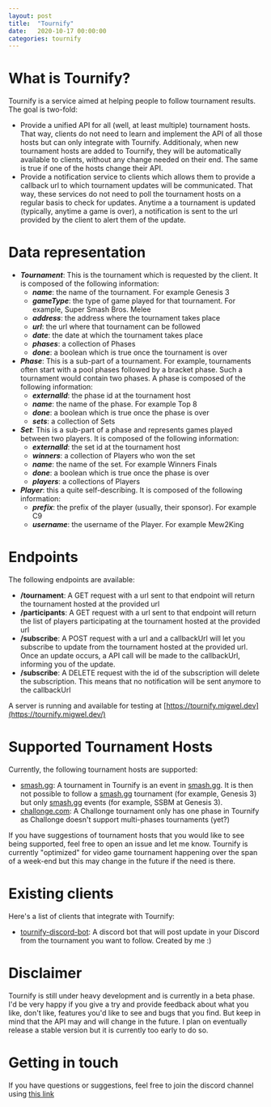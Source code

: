 ```yaml
---
layout: post
title:  "Tournify"
date:   2020-10-17 00:00:00
categories: tournify
---
```


# What is Tournify?

Tournify is a service aimed at helping people to follow tournament results. The goal is two-fold:

- Provide a unified API for all (well, at least multiple) tournament hosts. That way, clients do not need to learn and implement the API of all those hosts but can only integrate with Tournify. Additionaly, when new tournament hosts are added to Tournify, they will be automatically available to clients, without any change needed on their end. The same is true if one of the hosts change their API.
- Provide a notification service to clients which allows them to provide a callback url to which tournament updates will be communicated. That way, these services do not need to poll the tournament hosts on a regular basis to check for updates. Anytime a a tournament is updated (typically, anytime a game is over), a notification is sent to the url provided by the client to alert them of the update.

# Data representation

- ***Tournament***: This is the tournament which is requested by the client. It is composed of the following information:
    - ***name***: the name of the tournament. For example Genesis 3
    - ***gameType***: the type of game played for that tournament. For example, Super Smash Bros. Melee
    - ***address***: the address where the tournament takes place
    - ***url***: the url where that tournament can be followed
    - ***date***: the date at which the tournament takes place
    - ***phases***: a collection of Phases
    - ***done***: a boolean which is true once the tournament is over
- ***Phase***: This is a sub-part of a tournament. For example, tournaments often start with a pool phases followed by a bracket phase. Such a tournament would contain two phases. A phase is composed of the following information:
    - ***externalId***: the phase id at the tournament host
    - ***name***: the name of the phase. For example Top 8
    - ***done***: a boolean which is true once the phase is over
    - ***sets***: a collection of Sets
- ***Set***: This is a sub-part of a phase and represents games played between two players. It is composed of the following information:
    - ***externalId***: the set id at the tournament host
    - ***winners***: a collection of Players who won the set
    - ***name***: the name of the set. For example Winners Finals
    - ***done***: a boolean which is true once the phase is over
    - ***players***: a collections of Players
- ***Player***: this a quite self-describing. It is composed of the following information:
    - ***prefix***: the prefix of the player (usually, their sponsor). For example C9
    - ***username***: the username of the Player. For example Mew2King

# Endpoints

The following endpoints are available:

- **/tournament**: A GET request with a url sent to that endpoint will return the tournament hosted at the provided url
- **/participants**: A GET request with a url sent to that endpoint will return the list of players participating at the tournament hosted at the provided url
- **/subscribe**: A POST request with a url and a callbackUrl will let you subscribe to update from the tournament hosted at the provided url. Once an update occurs, a API call will be made to the callbackUrl, informing you of the update.
- **/subscribe**: A DELETE request with the id of the subscription will delete the subscription. This means that no notification will be sent anymore to the callbackUrl

A server is running and available for testing at [https://tournify.migwel.dev](https://tournify.migwel.dev/)

# Supported Tournament Hosts

Currently, the following tournament hosts are supported:

- [smash.gg](https://smash.gg/): A tournament in Tournify is an event in [smash.gg](http://smash.gg/). It is then not possible to follow a [smash.gg](http://smash.gg/) tournament (for example, Genesis 3) but only [smash.gg](http://smash.gg/) events (for example, SSBM at Genesis 3).
- [challonge.com](https://challonge.com/): A Challonge tournament only has one phase in Tournify as Challonge doesn't support multi-phases tournaments (yet?)

If you have suggestions of tournament hosts that you would like to see being supported, feel free to open an issue and let me know. Tournify is currently "optimized" for video game tournament happening over the span of a week-end but this may change in the future if the need is there.

# Existing clients

Here's a list of clients that integrate with Tournify:

- [tournify-discord-bot](https://github.com/Migwel/tournify_discord_bot): A discord bot that will post update in your Discord from the tournament you want to follow. Created by me :)

# Disclaimer

Tournify is still under heavy development and is currently in a beta phase. I'd be very happy if you give a try and provide feedback about what you like, don't like, features you'd like to see and bugs that you find. But keep in mind that the API may and will change in the future. I plan on eventually release a stable version but it is currently too early to do so.


# Getting in touch

If you have questions or suggestions, feel free to join the discord channel using [this link](https://discord.gg/D6GvMuR)
